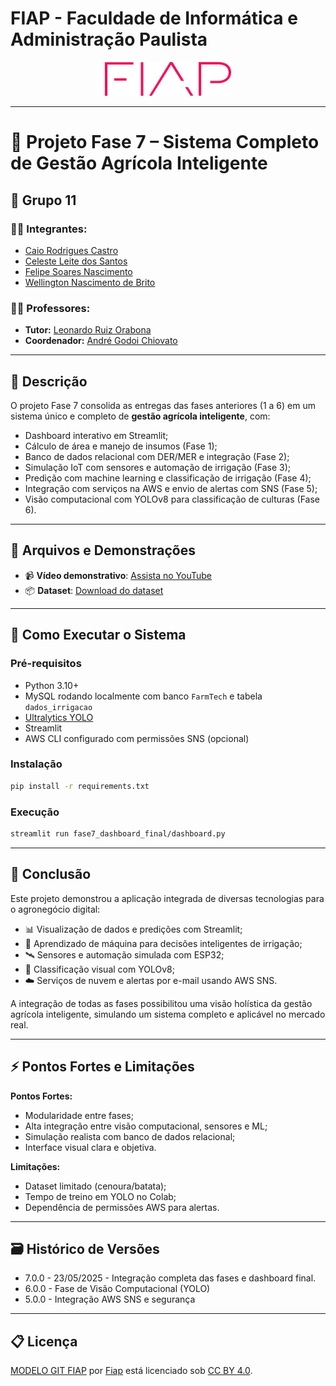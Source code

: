 
# FIAP - Faculdade de Informática e Administração Paulista

<p align="center">
<a href="https://www.fiap.com.br/"><img src="fase6_visao_computacional/assets/logo-fiap.png" alt="FIAP - Faculdade de Informática e Administração Paulista" border="0" width="40%" height="40%"></a>
</p>

---

# 🌾 Projeto Fase 7 – Sistema Completo de Gestão Agrícola Inteligente

## 👥 Grupo 11

### 👨‍🎓 Integrantes:
- [Caio Rodrigues Castro](https://www.linkedin.com/in/caiorcastro/)
- [Celeste Leite dos Santos](https://www.linkedin.com/in/celeste-leite-dos-santos-66352a24b/)
- [Felipe Soares Nascimento](https://www.linkedin.com/in/digitalmanagerfelipesoares/)
- [Wellington Nascimento de Brito](https://www.linkedin.com/in/)

### 👩‍🏫 Professores:
- **Tutor:** [Leonardo Ruiz Orabona](https://www.linkedin.com/in/leonardoorabona/)
- **Coordenador:** [André Godoi Chiovato](https://www.linkedin.com/in/profandregodoi/)

---

## 📜 Descrição

O projeto Fase 7 consolida as entregas das fases anteriores (1 a 6) em um sistema único e completo de **gestão agrícola inteligente**, com:

- Dashboard interativo em Streamlit;
- Cálculo de área e manejo de insumos (Fase 1);
- Banco de dados relacional com DER/MER e integração (Fase 2);
- Simulação IoT com sensores e automação de irrigação (Fase 3);
- Predição com machine learning e classificação de irrigação (Fase 4);
- Integração com serviços na AWS e envio de alertas com SNS (Fase 5);
- Visão computacional com YOLOv8 para classificação de culturas (Fase 6).

---

## 📁 Arquivos e Demonstrações

- 📹 **Vídeo demonstrativo**: [Assista no YouTube](https://youtu.be/EcCqpf9p_oI)
- 📦 **Dataset**: [Download do dataset](https://drive.google.com/file/d/1Yj9sYI9tum4c2c6ysYFp4-Cw4MS6WZCg/view?usp=drive_link)

---

## 🔧 Como Executar o Sistema

### Pré-requisitos

- Python 3.10+
- MySQL rodando localmente com banco `FarmTech` e tabela `dados_irrigacao`
- [Ultralytics YOLO](https://docs.ultralytics.com/)
- Streamlit
- AWS CLI configurado com permissões SNS (opcional)

### Instalação

```bash
pip install -r requirements.txt
```

### Execução

```bash
streamlit run fase7_dashboard_final/dashboard.py
```

---

## 🎯 Conclusão

Este projeto demonstrou a aplicação integrada de diversas tecnologias para o agronegócio digital:

- 📊 Visualização de dados e predições com Streamlit;
- 🤖 Aprendizado de máquina para decisões inteligentes de irrigação;
- 🛰️ Sensores e automação simulada com ESP32;
- 🧠 Classificação visual com YOLOv8;
- ☁️ Serviços de nuvem e alertas por e-mail usando AWS SNS.

A integração de todas as fases possibilitou uma visão holística da gestão agrícola inteligente, simulando um sistema completo e aplicável no mercado real.

---

## ⚡ Pontos Fortes e Limitações

**Pontos Fortes:**

- Modularidade entre fases;
- Alta integração entre visão computacional, sensores e ML;
- Simulação realista com banco de dados relacional;
- Interface visual clara e objetiva.

**Limitações:**

- Dataset limitado (cenoura/batata);
- Tempo de treino em YOLO no Colab;
- Dependência de permissões AWS para alertas.

---

## 🗃 Histórico de Versões

* 7.0.0 - 23/05/2025 - Integração completa das fases e dashboard final.
* 6.0.0 - Fase de Visão Computacional (YOLO)
* 5.0.0 - Integração AWS SNS e segurança

---

## 📋 Licença

<p xmlns:cc="http://creativecommons.org/ns#" xmlns:dct="http://purl.org/dc/terms/">
  <a property="dct:title" rel="cc:attributionURL" href="https://github.com/agodoi/template">MODELO GIT FIAP</a> por
  <a rel="cc:attributionURL dct:creator" property="cc:attributionName" href="https://fiap.com.br">Fiap</a>
  está licenciado sob
  <a href="http://creativecommons.org/licenses/by/4.0/?ref=chooser-v1" target="_blank" rel="license noopener noreferrer">CC BY 4.0</a>.
</p>
